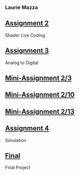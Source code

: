 ### Laurie Mazza

## [Assignment 2](https://LaurieAMazza.github.io/IMGD420X/Assignment2.html)
Shader Live Coding
## [Assignment 3](https://LaurieAMazza.github.io/IMGD420X/Assignment3.html)
Analog to Digital
## [Mini-Assignment 2/3](https://LaurieAMazza.github.io/IMGD420X/Class5.html)
## [Mini-Assignment 2/10](https://LaurieAMazza.github.io/IMGD420X/Class6.html)
## [Mini-Assignment 2/13](https://LaurieAMazza.github.io/IMGD420X/Class7.html)
## [Assignment 4](https://LaurieAMazza.github.io/IMGD420X/Assignment4.html)
Simulation
## [Final](https://LaurieAMazza.github.io/IMGD420X/Final.html)
Final Project
